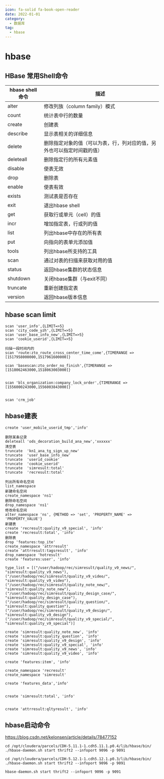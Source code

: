 ```yaml
---
icon: fa-solid fa-book-open-reader
date: 2022-01-01
category:
  - 数据库
tag:
  - hbase
---
```


# hbase

## HBase 常用Shell命令

| hbase shell命令 | 描述                                                                   |
| --------------- | ---------------------------------------------------------------------- |
| alter           | 修改列族（column family）模式                                          |
| count           | 统计表中行的数量                                                       |
| create          | 创建表                                                                 |
| describe        | 显示表相关的详细信息                                                   |
| delete          | 删除指定对象的值（可以为表，行，列对应的值，另外也可以指定时间戳的值） |
| deleteall       | 删除指定行的所有元素值                                                 |
| disable         | 使表无效                                                               |
| drop            | 删除表                                                                 |
| enable          | 使表有效                                                               |
| exists          | 测试表是否存在                                                         |
| exit            | 退出hbase shell                                                        |
| get             | 获取行或单元（cell）的值                                               |
| incr            | 增加指定表，行或列的值                                                 |
| list            | 列出hbase中存在的所有表                                                |
| put             | 向指向的表单元添加值                                                   |
| tools           | 列出hbase所支持的工具                                                  |
| scan            | 通过对表的扫描来获取对用的值                                           |
| status          | 返回hbase集群的状态信息                                                |
| shutdown        | 关闭hbase集群（与exit不同）                                            |
| truncate        | 重新创建指定表                                                         |
| version         | 返回hbase版本信息                                                      |



## hbase scan limit
```
scan 'user_info',{LIMIT=>5}
scan 'city_code_yzh',{LIMIT=>5}
scan 'user_base_info_new',{LIMIT=>5}
scan 'cookie_userid',{LIMIT=>5}

扫描一段时间内的
scan 'route:zto_route_cross_center_time_come',{TIMERANGE =>[1517958000000,1517961600000]}

scan 'basescan:zto_order_no_finish',{TIMERANGE =>[1518062463000,1518063003000]}


scan 'bls_organization:company_lock_order',{TIMERANGE =>[1556000243000,1556003843000]}


scan 'crm_job' 
```

## hbase建表

```
create 'user_mobile_userid_tmp','info'

删除某条记录
deleteall 'ods_decoration_build_ana_new','xxxxxx'
清空表
truncate  'kn1_ana_tg_sign_up_new'
truncate  'user_base_info_new'
truncate  'userid_cookie'
truncate  'cookie_userid'
truncate  'simresult:total'
truncate  'recresult:total'

列出所有命名空间
list_namespace
新建命名空间
create_namespace 'ns1'
删除命名空间
drop_namespace 'ns1'
修改命名空间
alter_namespace 'ns', {METHOD => 'set', 'PROPERTY_NAME' => 'PROPERTY_VALUE'}
新建表
create 'recresult:quality_v9_special', 'info'
create 'recresult:total', 'info'
删除表
drop 'features:top_ite'
create_namespace 'attrresult'
create 'attrresult:tagsresult', 'info'
drop_namespace 'hotresult'
create 'features:user', 'info'

type_list = [("/user/hadoop/rec/simresult/quality_v9_news/", "simresult:quality_v9_news"),
("/user/hadoop/rec/simresult/quality_v9_video/", "simresult:quality_v9_video"),
("/user/hadoop/rec/simresult/quality_note_new/", "simresult:quality_note_new"),
("/user/hadoop/rec/simresult/quality_design_case/", "simresult:quality_design_case"),
("/user/hadoop/rec/simresult/quality_question/", "simresult:quality_question"),
("/user/hadoop/rec/simresult/quality_v9_design/", "simresult:quality_v9_design"),
("/user/hadoop/rec/simresult/quality_v9_special/", "simresult:quality_v9_special")]

create 'simresult:quality_note_new', 'info'
create 'simresult:quality_question', 'info'
create 'simresult:quality_v9_design', 'info'
create 'simresult:quality_v9_special', 'info'
create 'simresult:quality_v9_news', 'info'
create 'simresult:quality_v9_video', 'info'

create 'features:item', 'info'

create_namespace 'recresult'
create_namespace 'simresult'

create 'features_data','info'


create 'simresult:total', 'info'


create 'attrresult:qltyresult', 'info'
```

## hbase启动命令

https://blog.csdn.net/kelonsen/article/details/78477152
```
cd /opt/cloudera/parcels/CDH-5.11.1-1.cdh5.11.1.p0.4/lib/hbase/bin/
./hbase-daemon.sh start thrift2 --infoport 9096 -p 9091

cd /opt/cloudera/parcels/CDH-5.12.1-1.cdh5.12.1.p0.3/lib/hbase/bin/
./hbase-daemon.sh start thrift2 --infoport 9096 -p 9091

hbase-daemon.sh start thrift2 --infoport 9096 -p 9091
```
